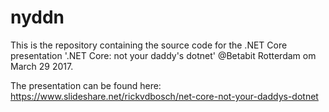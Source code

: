 # nyddn
This is the repository containing the source code for the .NET Core presentation '.NET Core: not your daddy's dotnet' @Betabit Rotterdam om March 29 2017.

The presentation can be found here: https://www.slideshare.net/rickvdbosch/net-core-not-your-daddys-dotnet
